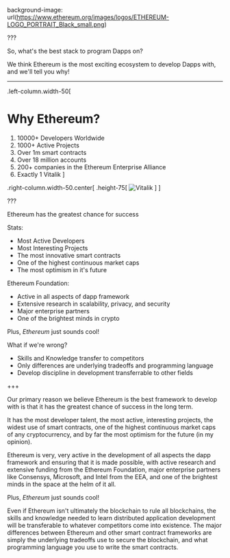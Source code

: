 background-image: url(https://www.ethereum.org/images/logos/ETHEREUM-LOGO_PORTRAIT_Black_small.png)

???

So, what's the best stack to program Dapps on?

We think Ethereum is the most exciting ecosystem to develop Dapps with,
and we'll tell you why!

---

.left-column.width-50[

# Why Ethereum?

1. 10000+ Developers Worldwide
2. 1000+ Active Projects
3. Over 1m smart contracts
4. Over 18 million accounts
5. 200+ companies in the Ethereum Enterprise Alliance
6. Exactly 1 Vitalik
]

.right-column.width-50.center[
.height-75[
![Vitalik](https://secure.meetupstatic.com/photos/event/e/1/9/0/highres_438297744.jpeg)
]
]

???

Ethereum has the greatest chance for success

Stats:
* Most Active Developers
* Most Interesting Projects
* The most innovative smart contracts
* One of the highest continuous market caps
* The most optimism in it's future

Ethereum Foundation:
* Active in all aspects of dapp framework
* Extensive research in scalability, privacy, and security
* Major enterprise partners
* One of the brightest minds in crypto

Plus, *Ethereum* just sounds cool!

What if we're wrong?
* Skills and Knowledge transfer to competitors
* Only differences are underlying tradeoffs and programming language
* Develop discipline in development transferrable to other fields

+++

Our primary reason we believe Ethereum is the best framework to develop with
is that it has the greatest chance of success in the long term.

It has the most developer talent,
the most active, interesting projects,
the widest use of smart contracts,
one of the highest continuous market caps of any cryptocurrency,
and by far the most optimism for the future (in my opinion).

Ethereum is very, very active in the development of all aspects
the dapp framework and ensuring that it is made possible,
with active research and extensive funding from the Ethereum Foundation,
major enterprise partners like Consensys, Microsoft, and Intel from the EEA,
and one of the brightest minds in the space at the helm of it all.

Plus, *Ethereum* just sounds cool!

Even if Ethereum isn't ultimately the blockchain to rule all blockchains,
the skills and knowledge needed to learn distributed application development
will be transferable to whatever competitors come into existence.
The major differences between Ethereum and other smart contract frameworks
are simply the underlying tradeoffs use to secure the blockchain,
and what programming language you use to write the smart contracts.

